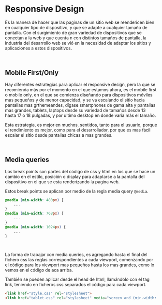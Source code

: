 # Responsive Design
Es la manera de hacer que las paginas de un sitio web se reendericen bien en cualquier tipo de dispositivo, y que se adapte a cualquier tamaño de pantalla. Con el surgimiento de gran variedad de dispositivos que se conectan a la web y que cuenta n con distintos tamaños de pantalla, la industria del desarrollo web se vió en la necesidad de adaptar los sitios y aplicaciones a estos dispositivos.

<br>

## Mobile First/Only
Hay diferentes estrategias para aplicar el responsive design, pero la que se recomienda más por el momento en el que estamos ahora, es el mobile first o mobile only, en el que se comienza diseñando para dispositivos móviles mas pequeños y de menor capacidad, y se va escalando el sitio hacia pantallas mas grthemeandes, dígase smartphones de gama alta y pantallas mas grandes, tablets, laptops desde su variedad de tamaños desde 13 hasta 17 o 18 pulgadas, y por ultimo desktop en donde varía más el tamaño.

Esta estrategia, es mejor en muchos, sentidos, tanto para el usuario, porque el rendimiento es mejor, como para el desarrollador, por que es mas fácil escalar el sitio desde pantallas chicas a mas grandes.

<br>

## Media queries
Los break points son partes del código de css y html en los que se hace un cambio en el estilo, posición o display para adaptarse a la pantalla del dispositivo en el que se esta renderizando la pagina web.

Estos break points se aplican por medio de la regla media query `@media`. 
```css
@media (min-width: 480px) {
    ...
}
@media (min-width: 768px) {
    ...
}
@media (min-width: 1024px) {
    ...
}
 ```

<br>

La forma de trabajar con media queries, es agregando hasta el final del fichero css las reglas correspondientes a cada viewport, comenzando por el código para los viewport mas pequeños hasta los mas grandes, como lo vemos en el código de aca arriba.

También se pueden aplicar desde el head de html, llamándolo con el tag link, teniendo en ficheros css separados el código para cada viewport.
```html
<link href="style.css" rel="stylesheet">
<link href="tablet.css" rel="stylesheet" media="screen and (min-width: 768px)">
```
